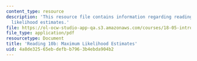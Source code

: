 ```yaml
---
content_type: resource
description: 'This resource file contains information regarding reading 10b: maximum
  likelihood estimates.'
file: https://ol-ocw-studio-app-qa.s3.amazonaws.com/courses/18-05-introduction-to-probability-and-statistics-spring-2014/4a8de32565ebdefbb7963b4ebda904b2_MIT18_05S14_Reading10b.pdf
file_type: application/pdf
resourcetype: Document
title: 'Reading 10b: Maximum Likelihood Estimates'
uid: 4a8de325-65eb-defb-b796-3b4ebda904b2
---
```

